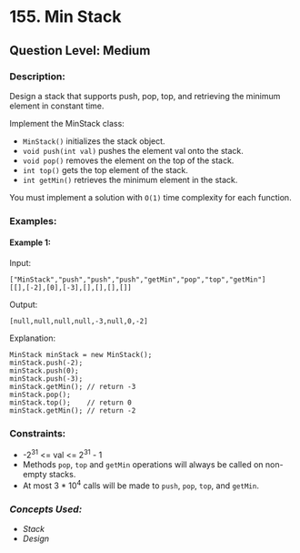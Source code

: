 # 155. Min Stack
## Question Level: Medium
### Description:
Design a stack that supports push, pop, top, and retrieving the minimum element in constant time.

Implement the MinStack class:
- `MinStack()` initializes the stack object.
- `void push(int val)` pushes the element val onto the stack.
- `void pop()` removes the element on the top of the stack.
- `int top()` gets the top element of the stack.
- `int getMin()` retrieves the minimum element in the stack.

You must implement a solution with `O(1)` time complexity for each function.

### Examples:
#### Example 1:

Input:
```
["MinStack","push","push","push","getMin","pop","top","getMin"]
[[],[-2],[0],[-3],[],[],[],[]]
```
Output:
```
[null,null,null,null,-3,null,0,-2]
```
Explanation:
```
MinStack minStack = new MinStack();
minStack.push(-2);
minStack.push(0);
minStack.push(-3);
minStack.getMin(); // return -3
minStack.pop();
minStack.top();    // return 0
minStack.getMin(); // return -2
```

### Constraints:

- -2<sup>31</sup> <= val <= 2<sup>31</sup> - 1
- Methods `pop`, `top` and `getMin` operations will always be called on non-empty stacks.
- At most 3 * 10<sup>4</sup> calls will be made to `push`, `pop`, `top`, and `getMin`.

### <i>Concepts Used:
- Stack
- Design </i>